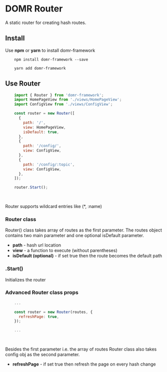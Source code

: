 # DOMR Router

A static router for creating hash routes.



## Install

Use **npm** or **yarn** to install domr-framework

```
    npm install domr-framework --save
    
    yarn add domr-framework
```





## Use Router

```javascript
    import { Router } from 'domr-framework';
    import HomePageView from './views/HomePageView';
    import ConfigView from './views/ConfigView';

    const router = new Router([
      {
        path: '/',
        view: HomePageView,
        isDefault: true,
      },
      {
        path: '/config/',
        view: ConfigView,
      },
      {
        path: '/config/:topic',
        view: ConfigView,
      },
    ]);

    router.Start();
    
    
```

Router supports wildcard entries like (*, :name)

### Router class

Router() class takes array of routes as the first parameter. The routes object contains two main parameter and one optional isDefault parameter.

- **path** - hash url location
- **view** - a function to execute (without parentheses)
- **isDefault (optional)** - if set true then the route becomes the default path



### .Start()

Initializes the router

### Advanced Router class props

```javascript
    ...

    const router = new Router(routes, {
      refreshPage: true,
    });

    ...
    
    
```

Besides the first parameter i.e. the array of routes Router class also takes config obj as the second parameter.

- **refreshPage** - if set true then refresh the page on every hash change
